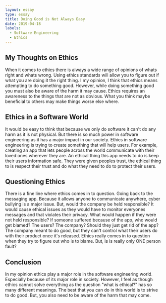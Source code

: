 ```yaml
---
layout: essay
type: essay
title: Doing Good is Not Always Easy
date: 2019-04-18
labels:
  - Software Engineering
  - Ethics
---
```

## My Thoughts on Ethics
When it comes to ethics there is always a wide range of opinions of whats right and whats wrong. Using ethics standards will allow you to figure out if what you are doing it the right thing. I my opinion, I think that ethics means attempting to do something good. However, while doing something good you must also be aware of the harm it may cause. Ethics requires an awareness to the things that are not as obvious. What you think maybe beneficial to others may make things worse else where. 

## Ethics in a Software World
It would be easy to think that because we only do software it can't do any harm as it is not physical. But there is so much power in software engineering as it has a major impact in our society. Ethics in software engineering is trying to create something that will help users. For example,  creating an app that lets people across the world communicate with their loved ones wherever they are. An ethical thing this app needs to do is keep their users information safe. They were given peoples trust, the ethical thing to is respect their trust and do what they need to do to protect their users. 

## Questioning Ethics
There is a fine line where ethics comes in to question. Going back to the messaging app. Because it allows anyone to communicate anywhere, cyber bullying is a major issue. But, would the company be held responsible? It would cause ethical issues as they would have to monitor everyones messages and that violates their privacy. What would happen if they were not held responsible? If someone suffered because of the app, who would get blamed? The users? The company? Should they just get rid of the app? The company meant to do good, but they can't control what their users do with their product once it's released. Ethics really comes in to question when they try to figure out who is to blame. But, is is really only ONE person fault? 


## Conclusion
In my opinion ethics play a major role in the software engineering world. Especially because of its major role in society. However, I feel as though ethics cannot solve everything as the question "what is ethical?" has so many different meanings. The best that you can do in this world is to strive to do good. But, you also need to be aware of the harm that may come. 